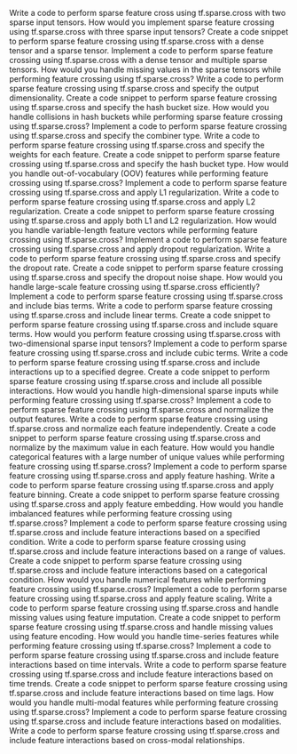 Write a code to perform sparse feature cross using tf.sparse.cross with two sparse input tensors.
How would you implement sparse feature crossing using tf.sparse.cross with three sparse input tensors?
Create a code snippet to perform sparse feature crossing using tf.sparse.cross with a dense tensor and a sparse tensor.
Implement a code to perform sparse feature crossing using tf.sparse.cross with a dense tensor and multiple sparse tensors.
How would you handle missing values in the sparse tensors while performing feature crossing using tf.sparse.cross?
Write a code to perform sparse feature crossing using tf.sparse.cross and specify the output dimensionality.
Create a code snippet to perform sparse feature crossing using tf.sparse.cross and specify the hash bucket size.
How would you handle collisions in hash buckets while performing sparse feature crossing using tf.sparse.cross?
Implement a code to perform sparse feature crossing using tf.sparse.cross and specify the combiner type.
Write a code to perform sparse feature crossing using tf.sparse.cross and specify the weights for each feature.
Create a code snippet to perform sparse feature crossing using tf.sparse.cross and specify the hash bucket type.
How would you handle out-of-vocabulary (OOV) features while performing feature crossing using tf.sparse.cross?
Implement a code to perform sparse feature crossing using tf.sparse.cross and apply L1 regularization.
Write a code to perform sparse feature crossing using tf.sparse.cross and apply L2 regularization.
Create a code snippet to perform sparse feature crossing using tf.sparse.cross and apply both L1 and L2 regularization.
How would you handle variable-length feature vectors while performing feature crossing using tf.sparse.cross?
Implement a code to perform sparse feature crossing using tf.sparse.cross and apply dropout regularization.
Write a code to perform sparse feature crossing using tf.sparse.cross and specify the dropout rate.
Create a code snippet to perform sparse feature crossing using tf.sparse.cross and specify the dropout noise shape.
How would you handle large-scale feature crossing using tf.sparse.cross efficiently?
Implement a code to perform sparse feature crossing using tf.sparse.cross and include bias terms.
Write a code to perform sparse feature crossing using tf.sparse.cross and include linear terms.
Create a code snippet to perform sparse feature crossing using tf.sparse.cross and include square terms.
How would you perform feature crossing using tf.sparse.cross with two-dimensional sparse input tensors?
Implement a code to perform sparse feature crossing using tf.sparse.cross and include cubic terms.
Write a code to perform sparse feature crossing using tf.sparse.cross and include interactions up to a specified degree.
Create a code snippet to perform sparse feature crossing using tf.sparse.cross and include all possible interactions.
How would you handle high-dimensional sparse inputs while performing feature crossing using tf.sparse.cross?
Implement a code to perform sparse feature crossing using tf.sparse.cross and normalize the output features.
Write a code to perform sparse feature crossing using tf.sparse.cross and normalize each feature independently.
Create a code snippet to perform sparse feature crossing using tf.sparse.cross and normalize by the maximum value in each feature.
How would you handle categorical features with a large number of unique values while performing feature crossing using tf.sparse.cross?
Implement a code to perform sparse feature crossing using tf.sparse.cross and apply feature hashing.
Write a code to perform sparse feature crossing using tf.sparse.cross and apply feature binning.
Create a code snippet to perform sparse feature crossing using tf.sparse.cross and apply feature embedding.
How would you handle imbalanced features while performing feature crossing using tf.sparse.cross?
Implement a code to perform sparse feature crossing using tf.sparse.cross and include feature interactions based on a specified condition.
Write a code to perform sparse feature crossing using tf.sparse.cross and include feature interactions based on a range of values.
Create a code snippet to perform sparse feature crossing using tf.sparse.cross and include feature interactions based on a categorical condition.
How would you handle numerical features while performing feature crossing using tf.sparse.cross?
Implement a code to perform sparse feature crossing using tf.sparse.cross and apply feature scaling.
Write a code to perform sparse feature crossing using tf.sparse.cross and handle missing values using feature imputation.
Create a code snippet to perform sparse feature crossing using tf.sparse.cross and handle missing values using feature encoding.
How would you handle time-series features while performing feature crossing using tf.sparse.cross?
Implement a code to perform sparse feature crossing using tf.sparse.cross and include feature interactions based on time intervals.
Write a code to perform sparse feature crossing using tf.sparse.cross and include feature interactions based on time trends.
Create a code snippet to perform sparse feature crossing using tf.sparse.cross and include feature interactions based on time lags.
How would you handle multi-modal features while performing feature crossing using tf.sparse.cross?
Implement a code to perform sparse feature crossing using tf.sparse.cross and include feature interactions based on modalities.
Write a code to perform sparse feature crossing using tf.sparse.cross and include feature interactions based on cross-modal relationships.